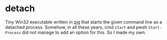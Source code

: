 detach
======

Tiny Win32 executable written in [zig](https://ziglang.org/) that starts the given command line as a detached process. Somehow, in all these years, cmd `start` and pwsh `Start-Process` did not manage to add an option for this. So I made my own.